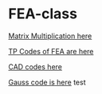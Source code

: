 # FEA-class
[Matrix Multiplication here](./Matmul/)

[TP Codes of FEA are here](./TP/)

[CAD codes here](./cad/)

[Gauss code is here](./gauss/)
test
